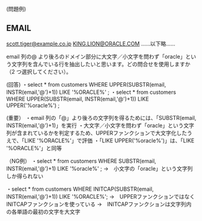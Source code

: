
(問題例)

EMAIL
------------------------------
scott.tiger@example.co.jp
KING.LION@ORACLE.COM
……以下略……

email 列の@ より後ろのドメイン部分に大文字／小文字を問わず「oracle」という文字列を含んでいる行を抽出したいと思います。どの問合せを使用しますか（2 つ選択してください）。


(回答)
・select * from customers WHERE UPPER(SUBSTR(email, INSTR(email,'@')+1)) LIKE '%ORACLE%' ;
・select * from customers WHERE UPPER(SUBSTR(email, INSTR(email,'@')+1)) LIKE UPPER('%oracle%') ;

(重要）
・email 列の「@」より後ろの文字列を得るためには、「SUBSTR(email, INSTR(email,'@')+1)」を実行
・大文字／小文字を問わず「oracle」という文字列が含まれているかを判定するため、UPPERファンクションで大文字化したうえで、「LIKE '%ORACLE%'」で評価
・「LIKE UPPER('%oracle%')」は、「LIKE '%ORACLE%'」と同等

（NG例）
・select * from customers WHERE SUBSTR(email, INSTR(email,'@')+1) LIKE '%oracle%' ;
→　小文字の「oracle」という文字列しか得られない

・select * from customers WHERE INITCAP(SUBSTR(email, INSTR(email,'@')+1)) LIKE '%ORACLE%';
→　UPPERファンクションではなくINITCAPファンクションを使っている
→　INITCAPファンクションは文字列内の各単語の最初の文字を大文字
